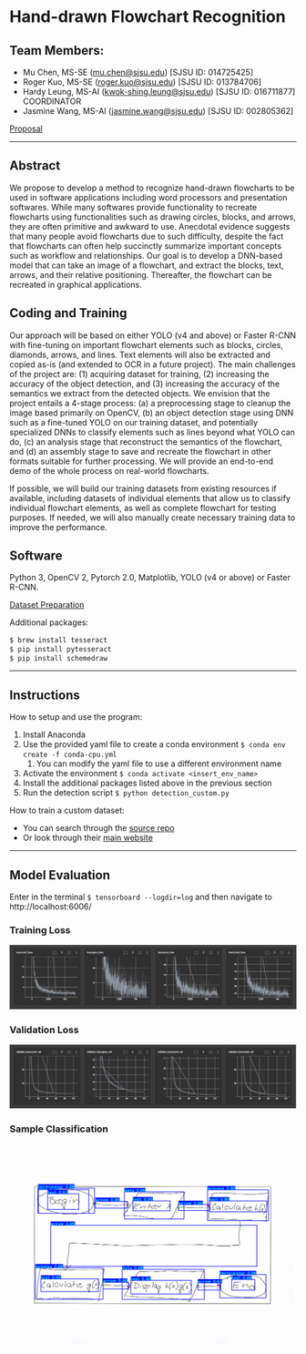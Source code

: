 # Hand-drawn Flowchart Recognition
## Team Members:
- Mu Chen, MS-SE (mu.chen@sjsu.edu) [SJSU ID: 014725425]
- Roger Kuo, MS-SE (roger.kuo@sjsu.edu) [SJSU ID: 013784706]
- Hardy Leung, MS-AI (kwok-shing.leung@sjsu.edu) [SJSU ID: 016711877] COORDINATOR
- Jasmine Wang, MS-AI (jasmine.wang@sjsu.edu) [SJSU ID: 002805362]

[Proposal](https://docs.google.com/document/d/1min_aHQF5sf6_ieqOGGpwV4Use2VStQybVCBv5W3MO8/edit?usp=sharing)

---

## Abstract
We propose to develop a method to recognize hand-drawn flowcharts to be used in software applications including word processors and presentation softwares. While many softwares provide functionality to recreate flowcharts using functionalities such as drawing circles, blocks, and arrows, they are often primitive and awkward to use. Anecdotal evidence suggests that many people avoid flowcharts due to such difficulty, despite the fact that flowcharts can often help succinctly summarize important concepts such as workflow and relationships. Our goal is to develop a DNN-based model that can take an image of a flowchart, and extract the blocks, text, arrows, and their relative positioning. Thereafter, the flowchart can be recreated in graphical applications.

## Coding and Training
Our approach will be based on either YOLO (v4 and above) or Faster R-CNN with fine-tuning on important flowchart elements such as blocks, circles, diamonds, arrows, and lines. Text elements will also be extracted and copied as-is (and extended to OCR in a future project). The main challenges of the project are: (1) acquiring dataset for training, (2) increasing the accuracy of the object detection, and (3) increasing the accuracy of the semantics we extract from the detected objects. We envision that the project entails a 4-stage process: (a) a preprocessing stage to cleanup the image based primarily on OpenCV, (b) an object detection stage using DNN such as a fine-tuned YOLO on our training dataset, and potentially specialized DNNs to classify elements such as lines beyond what YOLO can do, (c) an analysis stage that reconstruct the semantics of the flowchart, and (d) an assembly stage to save and recreate the flowchart in other formats suitable for further processing. We will provide an end-to-end demo of the whole process on real-world flowcharts.

If possible, we will build our training datasets from existing resources if available, including datasets of individual elements that allow us to classify individual flowchart elements, as well as complete flowchart for testing purposes. If needed, we will also manually create necessary training data to improve the performance.

## Software
Python 3, OpenCV 2, Pytorch 2.0, Matplotlib, YOLO (v4 or above) or Faster R-CNN.

[Dataset Preparation](https://docs.google.com/document/d/1iY2F0LpL9rOEVAxZMaGc8gkD9l-GDl9_IjW8bnVCrqw/edit?usp=sharing)

Additional packages:
```
$ brew install tesseract
$ pip install pytesseract
$ pip install schemedraw
```

---
## Instructions

How to setup and use the program:
1. Install Anaconda
2. Use the provided yaml file to create a conda environment ```$ conda env create -f conda-cpu.yml```
    1. You can modify the yaml file to use a different environment name
3. Activate the environment ```$ conda activate <insert_env_name>```
4. Install the additional packages listed above in the previous section
5. Run the detection script ```$ python detection_custom.py```

How to train a custom dataset:
- You can search through the [source repo](https://github.com/pythonlessons/TensorFlow-2.x-YOLOv3)
- Or look through their [main website](https://pylessons.com/)

---
## Model Evaluation

Enter in the terminal ```$ tensorboard --logdir=log``` and then navigate to http://localhost:6006/
### Training Loss
![Training Loss](./images/train.JPG)

### Validation Loss
![Validation Loss](./images/val.JPG)

### Sample Classification
![Sample Classification](./images/sample.png)
